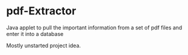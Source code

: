 # pdf-Extractor
Java applet to pull the important information from a set of pdf files and enter it into a database

Mostly unstarted project idea. 
